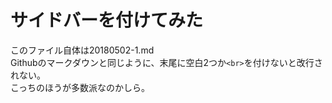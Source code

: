 # サイドバーを付けてみた

このファイル自体は20180502-1.md<br>
Githubのマークダウンと同じように、末尾に空白2つか`<br>`を付けないと改行されない。<br>
こっちのほうが多数派なのかしら。


